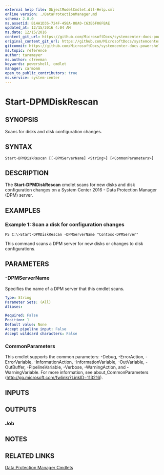 ```yaml
---
external help file: ObjectModelCmdlet.dll-Help.xml
online version: ./DataProtectionManager.md
schema: 2.0.0
ms.assetid: B14A1D36-724F-458A-88A0-C63E6F06FBAE
updated_at: 12/15/2016 4:04 AM
ms.date: 12/15/2016
content_git_url: https://github.com/MicrosoftDocs/systemcenter-docs-powershell/blob/master/systemcenter-cmdlets/SystemCenter2016/DataProtectionManager/vlatest/Start-DPMDiskRescan.md
original_content_git_url: https://github.com/MicrosoftDocs/systemcenter-docs-powershell/blob/master/systemcenter-cmdlets/SystemCenter2016/DataProtectionManager/vlatest/Start-DPMDiskRescan.md
gitcommit: https://github.com/MicrosoftDocs/systemcenter-docs-powershell/blob/7df4508c7b907a214e6a8eca76037b06065ef078/systemcenter-cmdlets/SystemCenter2016/DataProtectionManager/vlatest/Start-DPMDiskRescan.md
ms.topic: reference
author: tarameyer
ms.author: cfreeman
keywords: powershell, cmdlet
manager: carmonm
open_to_public_contributors: true
ms.service: system-center
---
```


# Start-DPMDiskRescan

## SYNOPSIS
Scans for disks and disk configuration changes.

## SYNTAX

```
Start-DPMDiskRescan [[-DPMServerName] <String>] [<CommonParameters>]
```

## DESCRIPTION
The **Start-DPMDiskRescan** cmdlet scans for new disks and disk configuration changes on a System Center 2016 - Data Protection Manager (DPM) server.

## EXAMPLES

### Example 1: Scan a disk for configuration changes
```
PS C:\>Start-DPMDiskRescan -DPMServerName "Contoso-DPMServer"
```

This command scans a DPM server for new disks or changes to disk configurations.

## PARAMETERS

### -DPMServerName
Specifies the name of a DPM server that this cmdlet scans.

```yaml
Type: String
Parameter Sets: (All)
Aliases: 

Required: False
Position: 1
Default value: None
Accept pipeline input: False
Accept wildcard characters: False
```

### CommonParameters
This cmdlet supports the common parameters: -Debug, -ErrorAction, -ErrorVariable, -InformationAction, -InformationVariable, -OutVariable, -OutBuffer, -PipelineVariable, -Verbose, -WarningAction, and -WarningVariable. For more information, see about_CommonParameters (http://go.microsoft.com/fwlink/?LinkID=113216).

## INPUTS

## OUTPUTS

### Job

## NOTES

## RELATED LINKS

[Data Protection Manager Cmdlets](xref:SystemCenter2016/DataProtectionManager/vlatest/DataProtectionManager.md)

